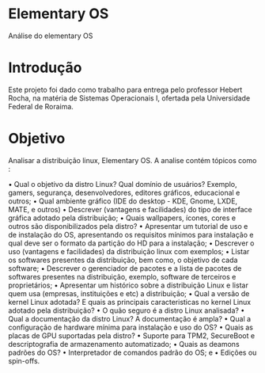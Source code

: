 # Elementary OS
Análise do elementary OS
# Introdução
Este projeto foi dado como trabalho para entrega pelo professor Hebert Rocha, na matéria de Sistemas Operacionais I, ofertada pela Universidade Federal de Roraima.
# Objetivo
Analisar a distribuição linux, Elementary OS. A analise contém tópicos como :

• Qual o objetivo da distro Linux? Qual domínio de usuários? Exemplo, gamers, segurança,
desenvolvedores, editores gráficos, educacional e outros;
• Qual ambiente gráfico (IDE do desktop - KDE, Gnome, LXDE, MATE, e outros)
• Descrever (vantagens e facilidades) do tipo de interface gráfica adotado pela distribuição;
• Quais wallpapers, ícones, cores e outros são disponibilizados pela distro?
• Apresentar um tutorial de uso e de instalação do OS, apresentando os requisitos mínimos
para instalação e qual deve ser o formato da partição do HD para a instalação;
• Descrever o uso (vantagens e facilidades) da distribuição linux com exemplos;
• Listar os softwares presentes da distribuição, bem como, o objetivo de cada software;
• Descrever o gerenciador de pacotes e a lista de pacotes de softwares presentes na
distribuição, exemplo, software de terceiros e proprietários;
• Apresentar um histórico sobre a distribuição Linux e listar quem usa (empresas, instituições
e etc) a distribuição;
• Qual a versão de kernel Linux adotada? E quais as principais caracteristicas no kernel Linux
adotado pela distribuição?
• O quão seguro é a distro Linux analisada?
• Qual a documentação da distro Linux? A documentação é ampla?
• Qual a configuração de hardware mínima para instalação e uso do OS?
• Quais as placas de GPU suportadas pela distro?
• Suporte para TPM2, SecureBoot e descriptografia de armazenamento automatizado;
• Quais as deamons padrões do OS?
• Interpretador de comandos padrão do OS; e
• Edições ou spin-offs.
